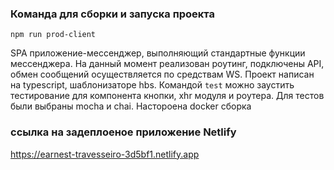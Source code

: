 ### Команда для сборки и запуска проекта
```
npm run prod-client
```
SPA приложение-мессенджер, выполняющий стандартные функции мессенджера. На 
данный момент реализован роутинг, подключены API, обмен сообщений осуществляется по средствам WS.
Проект написан на typescript, шаблонизаторе hbs.
Командой ``` test ``` можно заустить тестирование для компонента кнопки, xhr модуля и роутера. Для тестов были выбраны mocha и chai.
Настороена docker сборка


### ссылка на задеплоеное приложение Netlify
https://earnest-travesseiro-3d5bf1.netlify.app




